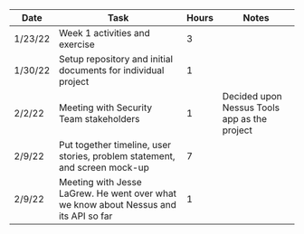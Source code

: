 | Date | Task | Hours | Notes |
|------|------|-------|-------|
| 1/23/22 | Week 1 activities and exercise | 3 | |
| 1/30/22 | Setup repository and initial documents for individual project | 1 | |
| 2/2/22 | Meeting with Security Team stakeholders | 1 | Decided upon Nessus Tools app as the project
| 2/9/22 | Put together timeline, user stories, problem statement, and screen mock-up | 7 |
| 2/9/22 | Meeting with Jesse LaGrew.  He went over what we know about Nessus and its API so far | 1 |
